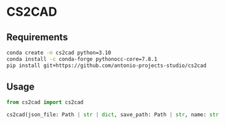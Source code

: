 # CS2CAD

## Requirements

```sh
conda create -n cs2cad python=3.10
conda install -c conda-forge pythonocc-core=7.8.1
pip install git+https://github.com/antonio-projects-studio/cs2cad
```

## Usage

```python
from cs2cad import cs2cad

cs2cad(json_file: Path | str | dict, save_path: Path | str, name: str | None = None)
```